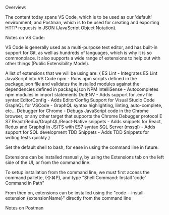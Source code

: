 Overview:


The content today spans VS Code, which is to be used as our 'default' environment, and Postman, which is to be used for creating
and exporting HTTP requests in JSON (JavaScript Object Notation). 


Notes on VS Code: 

VS Code is generally used as a multi-purpose text editor, and has built-in support for Git, as well as hundreds of languages, which is 
why it is so commonplace. It also supports a wide range of extensions to help out with other things (Public Extensibility Model).

A list of extensions that we will be using are:
{
ES Lint - Integrates ES Lint JavaScript into VS Code
npm - Runs npm scripts defined in the package.json file and validates the installed modules against the dependencies defined in package.json
NPM IntelliSense - Autocompletes npm modules in import statements
DotENV - Adds support for .env file syntax
EditorConfig - Adds EditorConfig Support for Visual Studio Code
GraphQL for VSCode - GraphQL syntax highlighting, linting, auto-complete, etc...
Debugger for Chrome - Debugs JavaScript code in the Chrome browser, or any other target that supports the Chrome Debugger protocol
E S7 React/Redux/GraphQL/React-Native snippets - Adds snippets for React, Redux and Graphql in JS/TS with ES7 syntax
SQL Server (mssql) - Adds support for SQL development
TDD Snippets - Adds TDD Snippets for writing tests quickly
}

Set the default shell to bash, for ease in using the command line in future. 

Extensions can be installed manually, by using the Extensions tab on the left side of the UI, or from the command line. 

To setup installation from the command line, we must first access the command pallette, (⇧⌘P), and type "Shell Command: Install 'code' Command in Path" 

From then on, extensions can be installed using the "code --install-extension {extensionName}" directly from the command line


Notes on Postman

